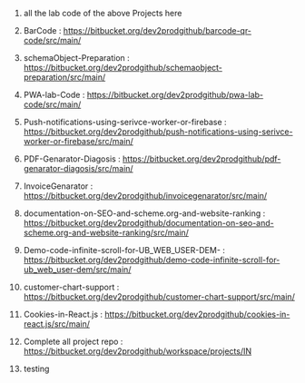 1. all the lab code of the above Projects here

2. BarCode : https://bitbucket.org/dev2prodgithub/barcode-qr-code/src/main/

3. schemaObject-Preparation : https://bitbucket.org/dev2prodgithub/schemaobject-preparation/src/main/

4. PWA-lab-Code : https://bitbucket.org/dev2prodgithub/pwa-lab-code/src/main/

5. Push-notifications-using-serivce-worker-or-firebase : https://bitbucket.org/dev2prodgithub/push-notifications-using-serivce-worker-or-firebase/src/main/

6. PDF-Genarator-Diagosis : https://bitbucket.org/dev2prodgithub/pdf-genarator-diagosis/src/main/

7. InvoiceGenarator : https://bitbucket.org/dev2prodgithub/invoicegenarator/src/main/

8. documentation-on-SEO-and-scheme.org-and-website-ranking : https://bitbucket.org/dev2prodgithub/documentation-on-seo-and-scheme.org-and-website-ranking/src/main/

9. Demo-code-infinite-scroll-for-UB_WEB_USER-DEM- : https://bitbucket.org/dev2prodgithub/demo-code-infinite-scroll-for-ub_web_user-dem/src/main/

10. customer-chart-support : https://bitbucket.org/dev2prodgithub/customer-chart-support/src/main/

11. Cookies-in-React.js : https://bitbucket.org/dev2prodgithub/cookies-in-react.js/src/main/

12. Complete all project repo : https://bitbucket.org/dev2prodgithub/workspace/projects/IN

13. testing